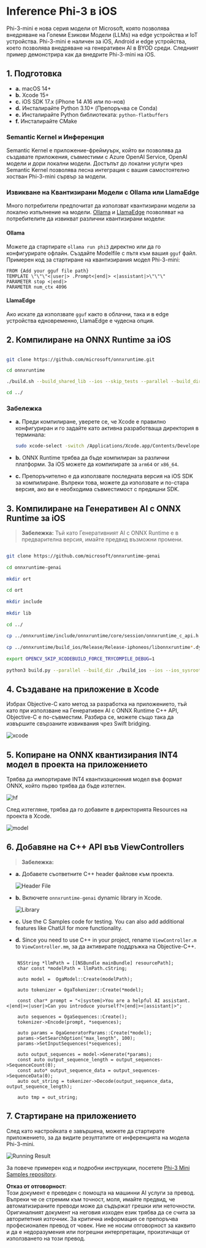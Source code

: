 # **Inference Phi-3 в iOS**

Phi-3-mini е нова серия модели от Microsoft, която позволява внедряване на Големи Езикови Модели (LLMs) на edge устройства и IoT устройства. Phi-3-mini е наличен за iOS, Android и edge устройства, което позволява внедряване на генеративен AI в BYOD среди. Следният пример демонстрира как да внедрите Phi-3-mini на iOS.

## **1. Подготовка**

- **a.** macOS 14+
- **b.** Xcode 15+
- **c.** iOS SDK 17.x (iPhone 14 A16 или по-нов)
- **d.** Инсталирайте Python 3.10+ (Препоръчва се Conda)
- **e.** Инсталирайте Python библиотеката: `python-flatbuffers`
- **f.** Инсталирайте CMake

### Semantic Kernel и Инференция

Semantic Kernel е приложение-фреймуърк, който ви позволява да създавате приложения, съвместими с Azure OpenAI Service, OpenAI модели и дори локални модели. Достъпът до локални услуги чрез Semantic Kernel позволява лесна интеграция с вашия самостоятелно хостван Phi-3-mini сървър за модели.

### Извикване на Квантизирани Модели с Ollama или LlamaEdge

Много потребители предпочитат да използват квантизирани модели за локално изпълнение на модели. [Ollama](https://ollama.com) и [LlamaEdge](https://llamaedge.com) позволяват на потребителите да извикват различни квантизирани модели:

#### **Ollama**

Можете да стартирате `ollama run phi3` директно или да го конфигурирате офлайн. Създайте Modelfile с пътя към вашия `gguf` файл. Примерен код за стартиране на квантизирания модел Phi-3-mini:

```gguf
FROM {Add your gguf file path}
TEMPLATE \"\"\"<|user|> .Prompt<|end|> <|assistant|>\"\"\"
PARAMETER stop <|end|>
PARAMETER num_ctx 4096
```

#### **LlamaEdge**

Ако искате да използвате `gguf` както в облачни, така и в edge устройства едновременно, LlamaEdge е чудесна опция.

## **2. Компилиране на ONNX Runtime за iOS**

```bash

git clone https://github.com/microsoft/onnxruntime.git

cd onnxruntime

./build.sh --build_shared_lib --ios --skip_tests --parallel --build_dir ./build_ios --ios --apple_sysroot iphoneos --osx_arch arm64 --apple_deploy_target 17.5 --cmake_generator Xcode --config Release

cd ../

```

### **Забележка**

- **a.** Преди компилиране, уверете се, че Xcode е правилно конфигуриран и го задайте като активна разработваща директория в терминала:

    ```bash
    sudo xcode-select -switch /Applications/Xcode.app/Contents/Developer
    ```

- **b.** ONNX Runtime трябва да бъде компилиран за различни платформи. За iOS можете да компилирате за `arm64` or `x86_64`.

- **c.** Препоръчително е да използвате последната версия на iOS SDK за компилиране. Въпреки това, можете да използвате и по-стара версия, ако ви е необходима съвместимост с предишни SDK.

## **3. Компилиране на Генеративен AI с ONNX Runtime за iOS**

> **Забележка:** Тъй като Генеративният AI с ONNX Runtime е в предварителна версия, имайте предвид възможни промени.

```bash

git clone https://github.com/microsoft/onnxruntime-genai
 
cd onnxruntime-genai
 
mkdir ort
 
cd ort
 
mkdir include
 
mkdir lib
 
cd ../
 
cp ../onnxruntime/include/onnxruntime/core/session/onnxruntime_c_api.h ort/include
 
cp ../onnxruntime/build_ios/Release/Release-iphoneos/libonnxruntime*.dylib* ort/lib
 
export OPENCV_SKIP_XCODEBUILD_FORCE_TRYCOMPILE_DEBUG=1
 
python3 build.py --parallel --build_dir ./build_ios --ios --ios_sysroot iphoneos --ios_arch arm64 --ios_deployment_target 17.5 --cmake_generator Xcode --cmake_extra_defines CMAKE_XCODE_ATTRIBUTE_CODE_SIGNING_ALLOWED=NO

```

## **4. Създаване на приложение в Xcode**

Избрах Objective-C като метод за разработка на приложението, тъй като при използване на Генеративен AI с ONNX Runtime C++ API, Objective-C е по-съвместим. Разбира се, можете също така да извършите свързаните извиквания чрез Swift bridging.

![xcode](../../../../../translated_images/xcode.6c67033ca85b703e80cc51ecaa681fbcb6ac63cc0c256705ac97bc9ca039c235.bg.png)

## **5. Копиране на ONNX квантизирания INT4 модел в проекта на приложението**

Трябва да импортираме INT4 квантизационния модел във формат ONNX, който първо трябва да бъде изтеглен.

![hf](../../../../../translated_images/hf.b99941885c6561bb3bcc0155d409e713db6d47b4252fb6991a08ffeefc0170ec.bg.png)

След изтегляне, трябва да го добавите в директорията Resources на проекта в Xcode.

![model](../../../../../translated_images/model.f0cb932ac2c7648211fbe5341ee1aa42b77cb7f956b6d9b084afb8fbf52927c7.bg.png)

## **6. Добавяне на C++ API във ViewControllers**

> **Забележка:**

- **a.** Добавете съответните C++ header файлове към проекта.

  ![Header File](../../../../../translated_images/head.2504a93b0be166afde6729fb193ebd14c5acb00a0bb6de1939b8a175b1f630fb.bg.png)

- **b.** Включете `onnxruntime-genai` dynamic library in Xcode.

  ![Library](../../../../../translated_images/lib.86e12a925eb07e4e71a1466fa4f3ad27097e08505d25d34e98c33005d69b6f23.bg.png)

- **c.** Use the C Samples code for testing. You can also add additional features like ChatUI for more functionality.

- **d.** Since you need to use C++ in your project, rename `ViewController.m` to `ViewController.mm`, за да активирате поддръжка на Objective-C++.

```objc

    NSString *llmPath = [[NSBundle mainBundle] resourcePath];
    char const *modelPath = llmPath.cString;

    auto model =  OgaModel::Create(modelPath);

    auto tokenizer = OgaTokenizer::Create(*model);

    const char* prompt = "<|system|>You are a helpful AI assistant.<|end|><|user|>Can you introduce yourself?<|end|><|assistant|>";

    auto sequences = OgaSequences::Create();
    tokenizer->Encode(prompt, *sequences);

    auto params = OgaGeneratorParams::Create(*model);
    params->SetSearchOption("max_length", 100);
    params->SetInputSequences(*sequences);

    auto output_sequences = model->Generate(*params);
    const auto output_sequence_length = output_sequences->SequenceCount(0);
    const auto* output_sequence_data = output_sequences->SequenceData(0);
    auto out_string = tokenizer->Decode(output_sequence_data, output_sequence_length);
    
    auto tmp = out_string;

```

## **7. Стартиране на приложението**

След като настройката е завършена, можете да стартирате приложението, за да видите резултатите от инференцията на модела Phi-3-mini.

![Running Result](../../../../../translated_images/result.7ebd1fe614f809d776c46475275ec72e4ab898c4ec53ae62b29315c064ca6839.bg.jpg)

За повече примерен код и подробни инструкции, посетете [Phi-3 Mini Samples repository](https://github.com/Azure-Samples/Phi-3MiniSamples/tree/main/ios).

**Отказ от отговорност**:  
Този документ е преведен с помощта на машинни AI услуги за превод. Въпреки че се стремим към точност, моля, имайте предвид, че автоматизираните преводи може да съдържат грешки или неточности. Оригиналният документ на неговия изходен език трябва да се счита за авторитетния източник. За критична информация се препоръчва професионален превод от човек. Ние не носим отговорност за каквито и да е недоразумения или погрешни интерпретации, произтичащи от използването на този превод.